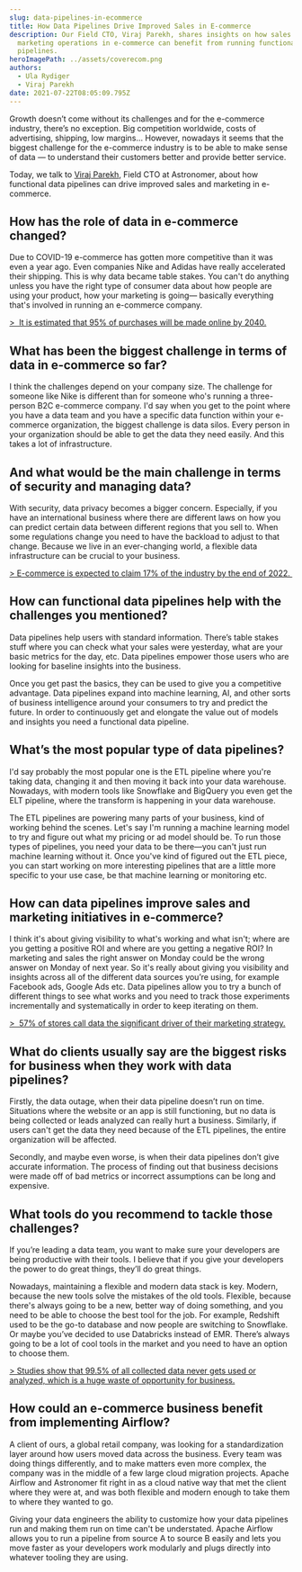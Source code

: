 ```yaml
---
slug: data-pipelines-in-ecommerce
title: How Data Pipelines Drive Improved Sales in E-commerce
description: Our Field CTO, Viraj Parekh, shares insights on how sales and
  marketing operations in e-commerce can benefit from running functional data
  pipelines.
heroImagePath: ../assets/coverecom.png
authors:
  - Ula Rydiger
  - Viraj Parekh
date: 2021-07-22T08:05:09.795Z
---
```

Growth doesn’t come without its challenges and for the e-commerce industry, there’s no exception. Big competition worldwide, costs of advertising, shipping, low margins… However, nowadays it seems that the biggest challenge for the e-commerce industry is to be able to make sense of data — to understand their customers better and provide better service. 

Today, we talk to [Viraj Parekh](mailto:viraj@astronomer.io), Field CTO at Astronomer, about how functional data pipelines can drive improved sales and marketing in e-commerce. 

## How has the role of data in e-commerce changed?

Due to COVID-19 e-commerce has gotten more competitive than it was even a year ago. Even companies Nike and Adidas have really accelerated their shipping. This is why data became table stakes. You can't do anything unless you have the right type of consumer data about how people are using your product, how your marketing is going— basically everything that's involved in running an e-commerce company.



[\>  It is estimated that 95% of purchases will be made online by 2040.](https://www.nasdaq.com/articles/uk-online-shopping-and-e-commerce-statistics-2017-2017-03-14)



## What has been the biggest challenge in terms of data in e-commerce so far?

I think the challenges depend on your company size. The challenge for someone like Nike is different than for someone who's running a three-person B2C e-commerce company. I'd say when you get to the point where you have a data team and you have a specific data function within your e-commerce organization, the biggest challenge is data silos. Every person in your organization should be able to get the data they need easily. And this takes a lot of infrastructure.



## And what would be the main challenge in terms of security and managing data?

With security, data privacy becomes a bigger concern. Especially, if you have an international business where there are different laws on how you can predict certain data between different regions that you sell to. When some regulations change you need to have the backload to adjust to that change. Because we live in an ever-changing world, a flexible data infrastructure can be crucial to your business. 

[\> E-commerce is expected to claim 17% of the industry by the end of 2022. ](https://www.netsolutions.com/insights/ecommerce-business-challenges-and-solutions/)



## How can functional data pipelines help with the challenges you mentioned?

Data pipelines help users with standard information. There’s table stakes stuff where you can check what your sales were yesterday, what are your basic metrics for the day, etc. Data pipelines empower those users who are looking for baseline insights into the business.

Once you get past the basics, they can be used to give you a competitive advantage. Data pipelines expand into machine learning, AI, and other sorts of business intelligence around your consumers to try and predict the future. In order to continuously get and elongate the value out of models and insights you need a functional data pipeline.



## What’s the most popular type of data pipelines? 

I'd say probably the most popular one is the ETL pipeline where you're taking data, changing it and then moving it back into your data warehouse. Nowadays, with modern tools like Snowflake and BigQuery you even get the ELT pipeline, where the transform is happening in your data warehouse. 

The ETL pipelines are powering many parts of your business, kind of working behind the scenes. Let's say I'm running a machine learning model to try and figure out what my pricing or ad model should be. To run those types of pipelines, you need your data to be there—you can't just run machine learning without it. Once you've kind of figured out the ETL piece, you can start working on more interesting pipelines that are a little more specific to your use case, be that machine learning or monitoring etc.



## How can data pipelines improve sales and marketing initiatives in e-commerce?

I think it's about giving visibility to what's working and what isn't; where are you getting a positive ROI and where are you getting a negative ROI? In marketing and sales the right answer on Monday could be the wrong answer on Monday of next year. So it's really about giving you visibility and insights across all of the different data sources you’re using, for example Facebook ads, Google Ads etc. Data pipelines allow you to try a bunch of different things to see what works and you need to track those experiments incrementally and systematically in order to keep iterating on them.

[\>  57% of stores call data the significant driver of their marketing strategy.](https://blog.adverity.com/modern-ecommerce-businesses-growing-data)



## What do clients usually say are the biggest risks for business when they work with data pipelines?

Firstly, the data outage, when their data pipeline doesn’t run on time. Situations where the website or an app is still functioning, but no data is being collected or leads analyzed can really hurt a business. Similarly, if users can't get the data they need because of the ETL pipelines, the entire organization will be affected.

Secondly, and maybe even worse, is when their data pipelines don’t give accurate information. The process of finding out that business decisions were made off of bad metrics or incorrect assumptions can be long and expensive. 

## What tools do you recommend to tackle those challenges?  

If you’re leading a data team, you want to make sure your developers are being productive with their tools. I believe that if you give your developers the power to do great things, they’ll do great things. 

Nowadays, maintaining a flexible and modern data stack is key. Modern, because the new tools solve the mistakes of the old tools. Flexible, because there's always going to be a new, better way of doing something, and you need to be able to choose the best tool for the job. For example, Redshift used to be the go-to database and now people are switching to Snowflake. Or maybe you’ve decided to use Databricks instead of EMR. There’s always going to be a lot of cool tools in the market and you need to have an option to choose them.

[\> Studies show that 99.5% of all collected data never gets used or analyzed, which is a huge waste of opportunity for business.](https://hostingtribunal.com/blog/big-data-stats/#gref)

## How could an e-commerce business benefit from implementing Airflow?   

A client of ours, a global retail company, was looking for a standardization layer around how users moved data across the business. Every team was doing things differently, and to make matters even more complex, the company was in the middle of a few large cloud migration projects. Apache Airflow and Astronomer fit right in as a cloud native way that met the client where they were at, and was both flexible and modern enough to take them to where they wanted to go.

Giving your data engineers the ability to customize how your data pipelines run and making them run on time can't be understated. Apache Airflow allows you to run a pipeline from source A to source B easily and lets you move faster as your developers work modularly and plugs directly into whatever tooling they are using.
